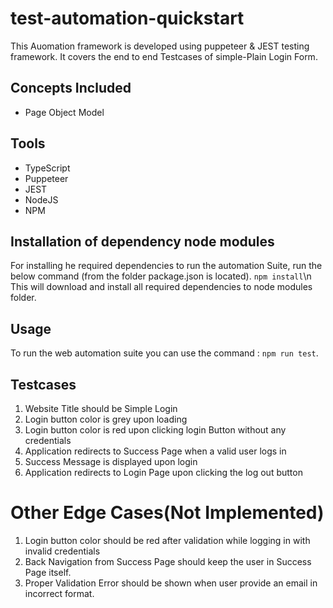 # test-automation-quickstart
 This Auomation framework is developed using puppeteer & JEST testing framework. It covers the end to end Testcases of simple-Plain Login Form.

## Concepts Included
* Page Object Model
## Tools
* TypeScript
* Puppeteer
* JEST
* NodeJS
* NPM


## Installation of dependency node modules

 For installing he required dependencies to run the automation Suite, run the below command (from the folder package.json is located). 
`npm install`\n
This will download and install all required dependencies to node modules folder.
## Usage

To run the web automation suite you can use the command :
`npm run test`.

## Testcases
1. Website Title should be Simple Login
2. Login button color is grey upon loading
3. Login button color is red upon clicking login Button without any credentials
4. Application redirects to Success Page when a valid user logs in
5. Success Message is displayed upon login
6. Application redirects to Login Page upon clicking the log out button
# Other Edge Cases(Not Implemented)
1. Login button color should be red after validation while logging in with invalid credentials
2. Back Navigation from Success Page should keep the user in Success Page itself.
3. Proper Validation Error should be shown when user provide an email in incorrect format.
